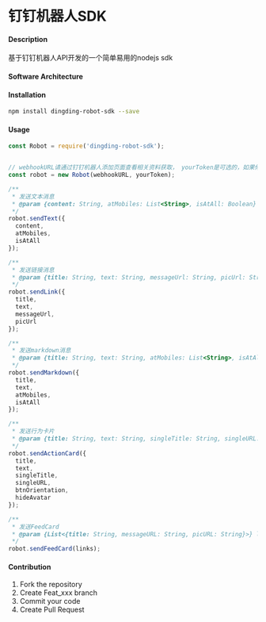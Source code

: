 # 钉钉机器人SDK

#### Description
基于钉钉机器人API开发的一个简单易用的nodejs sdk

#### Software Architecture


#### Installation

```bash
npm install dingding-robot-sdk --save
```

#### Usage

```javascript
const Robot = require('dingding-robot-sdk');


// webhookURL请通过钉钉机器人添加页面查看相关资料获取， yourToken是可选的，如果你开启了使用token的话，则必传
const robot = new Robot(webhookURL, yourToken);

/**
 * 发送文本消息
 * @param {content: String, atMobiles: List<String>, isAtAll: Boolean} message 发送的消息体
 */
robot.sendText({
  content,
  atMobiles,
  isAtAll
});

/**
 * 发送链接消息
 * @param {title: String, text: String, messageUrl: String, picUrl: String} link 发送的消息体
 */
robot.sendLink({
  title,
  text,
  messageUrl,
  picUrl
});

/**
 * 发送markdown消息
 * @param {title: String, text: String, atMobiles: List<String>, isAtAll: Boolean} markdownMessage markdown消息体
 */
robot.sendMarkdown({
  title, 
  text, 
  atMobiles, 
  isAtAll
});

/**
 * 发送行为卡片
 * @param {title: String, text: String, singleTitle: String, singleURL: String, btnOrientation: String, hideAvatar: String} markdownMessage 行为卡片消息体
 */
robot.sendActionCard({
  title,
  text,
  singleTitle,
  singleURL,
  btnOrientation,
  hideAvatar
});

/**
 * 发送FeedCard
 * @param {List<{title: String, messageURL: String, picURL: String}>} links 发送的FeedCard链接
 */
robot.sendFeedCard(links);

```


#### Contribution

1.  Fork the repository
2.  Create Feat_xxx branch
3.  Commit your code
4.  Create Pull Request
